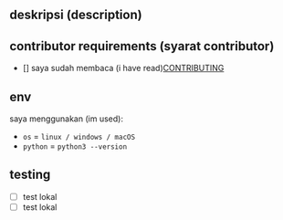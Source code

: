 ## deskripsi (description)
<!-- deskripsikan tentang perubahan yang kamu berikan -->

## contributor requirements (syarat contributor)
 - [] saya sudah membaca (i have read)[CONTRIBUTING](https://github.com/bellshade/PythonAlgorithm/blob/main/CONTRIBUTING.md)

## env
saya menggunakan (im used):

- ``os`` = ``linux / windows / macOS``
- ``python`` = ``python3 --version``

## testing 
- [ ] test lokal
- [ ] test lokal

<!-- jika ada gagal pada salah satu test kami akan mengeceknya kembali -->
<!-- if there is a failure in one of the tests we will check it again -->